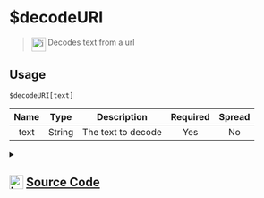 # $decodeURI
> <img align="top" src="https://upload.wikimedia.org/wikipedia/commons/thumb/e/e4/Infobox_info_icon.svg/160px-Infobox_info_icon.svg.png?20150409153300" alt="image" width="25" height="auto"> Decodes text from a url
## Usage
```
$decodeURI[text]
```
| Name | Type | Description | Required | Spread
| :---: | :---: | :---: | :---: | :---: |
text | String | The text to decode | Yes | No
<details>
<summary>
    
## <img align="top" src="https://cdn4.iconfinder.com/data/icons/iconsimple-logotypes/512/github-512.png" alt="image" width="25" height="auto">  [Source Code](https://github.com/tryforge/ForgeScript-V2/blob/main/src/native/decodeURI.ts)
    
</summary>
    
```ts
import { ArgType, NativeFunction, Return } from "../structures"

export default new NativeFunction({
    name: "$decodeURI",
    version: "1.0.0",
    description: "Decodes text from a url",
    brackets: true,
    unwrap: true,
    args: [
        {
            name: "text",
            description: "The text to decode",
            rest: false,
            required: true,
            type: ArgType.String,
        },
    ],
    execute(ctx, [text]) {
        return Return.success(decodeURI(text))
    },
})

```
    
</details>